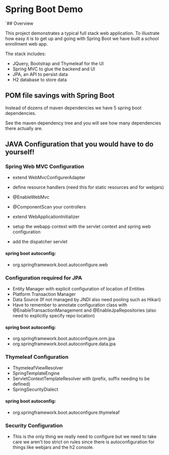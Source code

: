 # Spring Boot Demo

`## Overview

This project demonstrates a typical full stack web application.  To illustrate how easy it is to get up and going 
with Spring Boot we have built a school enrollment web app.  

The stack includes:

- JQuery, Bootstrap and Thymeleaf for the UI
- Spring MVC to glue the backend and UI
- JPA, an API to persist data
- H2 database to store data

## POM file savings with Spring Boot
 
Instead of dozens of maven dependencies we have 5 spring boot dependencies.

See the maven dependency tree and you will see how many dependencies there actually are. 


## JAVA Configuration that you would have to do yourself!

### Spring Web MVC Configuration

- extend WebMvcConfigurerAdapter
- define resource handlers (need this for static resources and for webjars)
- @EnableWebMvc
- @ComponentScan your controllers

- extend WebApplicationInitializer
- setup the webapp context with the servlet context and spring web configuration
- add the dispatcher servlet

#### spring boot autoconfig:
- org.springframework.boot.autoconfigure.web


### Configuration required for JPA

- Entity Manager with explicit configuration of location of Entities
- Platform Transaction Manager
- Data Source (If not managed by JNDI also need pooling such as Hikari)
- Have to remember to annotate configuration class with @EnableTransactionManagement and @EnableJpaRepositories (also need to explicitly specify repo location)

#### spring boot autoconfig:
 - org.springframework.boot.autoconfigure.orm.jpa
 - org.springframework.boot.autoconfigure.data.jpa


### Thymeleaf Configuration
- ThymeleafViewResolver
- SpringTemplateEngine
- ServletContextTemplateResolver with (prefix, suffix needing to be defined)
- SpringSecurityDialect

#### spring boot autoconfig:
- org.springframework.boot.autoconfigure.thymeleaf


### Security Configuration
- This is the only thing we really need to configure but we need to take care we aren't too strict on rules since
there is autoconfiguration for things like webjars and the h2 console.
 